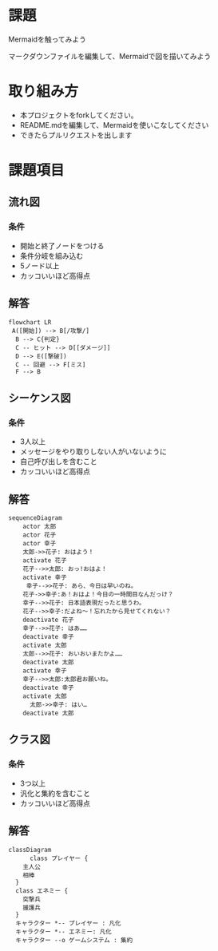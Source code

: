 # 課題
Mermaidを触ってみよう

マークダウンファイルを編集して、Mermaidで図を描いてみよう

# 取り組み方
* 本プロジェクトをforkしてください。
* README.mdを編集して、Mermaidを使いこなしてください
* できたらプルリクエストを出します

# 課題項目
## 流れ図
### 条件
- 開始と終了ノードをつける
- 条件分岐を組み込む
- 5ノード以上
- カッコいいほど高得点

## 解答
```mermaid
flowchart LR
 A([開始]) --> B[/攻撃/]
  B --> C{判定}
  C -- ヒット --> D[[ダメージ]]
  D --> E([撃破])
  C -- 回避 --> F[ミス]
  F --> B
```

## シーケンス図
### 条件
- 3人以上
- メッセージをやり取りしない人がいないように
- 自己呼び出しを含むこと
- カッコいいほど高得点

## 解答
```mermaid
sequenceDiagram
    actor 太郎
    actor 花子
    actor 幸子
    太郎->>花子: おはよう！
    activate 花子
    花子-->>太郎: おっ!おはよ！
    activate 幸子
     幸子-->>花子: あら、今日は早いのね。
    花子->>幸子:あ！おはよ！今日の一時間目なんだっけ？
    幸子-->>花子: 日本語表現だったと思うわ。
    花子-->>幸子:だよね～！忘れたから見せてくれない？
    deactivate 花子
    幸子-->>花子: はあ……
    deactivate 幸子
    activate 太郎
    太郎-->>花子: おいおいまたかよ……
    deactivate 太郎
    activate 幸子
    幸子-->>太郎:太郎君お願いね。
    deactivate 幸子
    activate 太郎
      太郎->>幸子: はい…
    deactivate 太郎
```

## クラス図

### 条件
- 3つ以上
- 汎化と集約を含むこと
- カッコいいほど高得点

## 解答
```mermaid
classDiagram
      class プレイヤー {
    主人公
    相棒
  }
  class エネミー {
    突撃兵
    援護兵
  }
  キャラクター *-- プレイヤー : 凡化
  キャラクター *-- エネミー: 凡化
  キャラクター --o ゲームシステム : 集約
```
